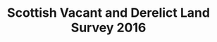 ---
schema: default
title: Scottish Vacant and Derelict Land Survey 2016
organization: Perth and Kinross Council
notes: A survey issued by the Scottish Government to establish the extent &amp; state of vacant &amp; derelict land in Scotland. Local Authorities return data to the SG for checking.
resources:

  - name: Scottish Vacant and Derelict Land Survey 2016 HTML
  - url: http://opendata-pkc.opendata.arcgis.com/datasets/b83c58ff1c5e4286990e8643212c146b_1
  - format: HTML

  - name: Scottish Vacant and Derelict Land Survey 2016 ESRI REST
  - url: https://services.arcgis.com/pfFDYSlYcp7mabvZ/arcgis/rest/services/Scottish_Vacant_and_Derelict_Land_2016/FeatureServer/1
  - format: ESRI REST

  - name: Scottish Vacant and Derelict Land Survey 2016 GEOJSON
  - url: http://opendata-pkc.opendata.arcgis.com/datasets/b83c58ff1c5e4286990e8643212c146b_1.geojson
  - format: GEOJSON

  - name: Scottish Vacant and Derelict Land Survey 2016 CSV
  - url: http://opendata-pkc.opendata.arcgis.com/datasets/b83c58ff1c5e4286990e8643212c146b_1.csv
  - format: CSV

  - name: Scottish Vacant and Derelict Land Survey 2016 KML
  - url: http://opendata-pkc.opendata.arcgis.com/datasets/b83c58ff1c5e4286990e8643212c146b_1.kml
  - format: KML

  - name: Scottish Vacant and Derelict Land Survey 2016 ZIP
  - url: http://opendata-pkc.opendata.arcgis.com/datasets/b83c58ff1c5e4286990e8643212c146b_1.zip
  - format: ZIP

license: Open Government Licence 3.0 (United Kingdom)
category:

  - 2016,boundary,economy,land,Employment


  - 

maintainer: Tim Wisniewski
maintainer_email: tim@timwis.com
---